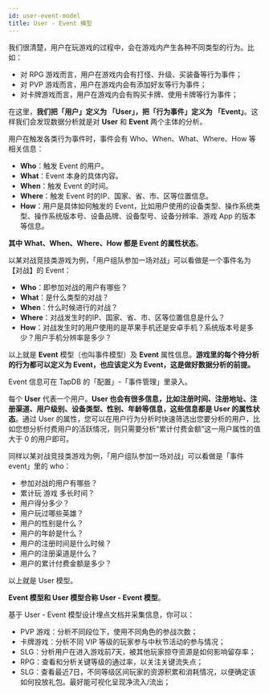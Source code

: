 ```yaml
---
id: user-event-model
title: User - Event 模型
---
```


我们很清楚，用户在玩游戏的过程中，会在游戏内产生各种不同类型的行为。比如：

- 对 RPG 游戏而言，用户在游戏内会有打怪、升级、买装备等行为事件；
- 对 PVP 游戏而言，用户在游戏内会有添加好友等行为事件；
- 对卡牌游戏而言，用户在游戏内会有购买卡牌、使用卡牌等行为事件；

在这里，**我们把「用户」定义为 「User」，把「行为事件」定义为 「Event」**。这样我们会发现数据分析就是对 **User** 和 **Event** 两个主体的分析。

用户在触发各类行为事件时，事件会有 Who、When、What、Where、How 等相关信息：

- **Who**：触发 Event 的用户。
- **What**：Event 本身的具体内容。
- **When**：触发 Event 的时间。
- **Where**：触发 Event 时的IP、国家、省、市、区等位置信息。
- **How**：用户是具体如何触发的 Event，比如用户使用的设备类型、操作系统类型、操作系统版本号、设备品牌、设备型号、设备分辨率、游戏 App 的版本等信息。

**其中 What、When、Where、How 都是 Event 的属性状态**。

以某对战竞技类游戏为例，「用户组队参加一场对战」可以看做是一个事件名为【对战】的 Event：

- **Who**：即参加对战的用户有哪些？
- **What**：是什么类型的对战？
- **When**：什么时候进行的对战？
- **Where**：对战发生时的IP、国家、省、市、区等位置信息是什么？
- **How**：对战发生时的用户使用的是苹果手机还是安卓手机？系统版本号是多少？用户手机分辨率是多少？

以上就是 **Event** 模型（也叫事件模型）及 **Event** 属性信息。**游戏里的每个待分析的行为都可以定义为 Event，也应该定义为 Event，这是做好数据分析的前提。**

Event 信息可在 TapDB 的「配置」-「事件管理」里录入。

每个 **User** 代表一个用户。**User 也会有很多信息，比如注册时间、注册地址、注册渠道、用户级别、设备类型、性别、年龄等信息，这些信息都是 User 的属性状态**。通过 User 的属性，您可以在用户行为分析时快速筛选出您要分析的用户，比如您想分析付费用户的活跃情况，则只需要分析“累计付费金额”这一用户属性的值大于 0 的用户即可。

同样以某对战竞技类游戏为例，「用户组队参加一场对战」可以看做是「事件 event」里的 who：

- 参加对战的用户有哪些？
- 累计玩 游戏 多长时间？
- 用户得分多少？
- 用户玩过哪些英雄？
- 用户的性别是什么？
- 用户的年龄是什么？
- 用户的注册时间是什么时候？
- 用户的注册渠道是什么？
- 用户的累计付费金额是多少？

以上就是 User 模型。

**Event 模型和 User 模型合称 User - Event 模型**。

基于 User - Event 模型设计埋点文档并采集信息，你可以：

- PVP 游戏：分析不同段位下，使用不同角色的参战次数；
- 卡牌游戏：分析不同 VIP 等级的玩家参与中秋节活动的参与情况；
- SLG：分析用户在进入游戏前7天，被其他玩家掠夺资源是如何影响留存率；
- RPG：查看和分析关键等级的通过率，以关注关键流失点；
- SLG：查看最近7日，不同等级区间玩家的资源积累和消耗情况，以便确定该如何投放礼包。最好能可视化呈现净流入/流出；
